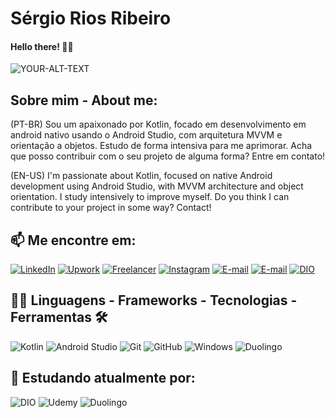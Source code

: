
# Sérgio Rios Ribeiro

#### Hello there! 👋🏻 <picture>
 <source media="(prefers-color-scheme: dark)" srcset="https://encrypted-tbn0.gstatic.com/images?q=tbn:ANd9GcTc3VBAHF9Lx_9XrS00Od3iQm0JuWZbZZjxmA&usqp=CAU">
 <source media="(prefers-color-scheme: light)" srcset="https://encrypted-tbn0.gstatic.com/images?q=tbn:ANd9GcSsTrTiOLut0QgwtxE7231afNeAYcdEc46FpX_00ZAcyuB-QveewKOBLI850nhd8cipKyw&usqp=CAU">
 <img alt="YOUR-ALT-TEXT" src="https://encrypted-tbn0.gstatic.com/images?q=tbn:ANd9GcSsTrTiOLut0QgwtxE7231afNeAYcdEc46FpX_00ZAcyuB-QveewKOBLI850nhd8cipKyw&usqp=CAU">
</picture>

##  Sobre mim - About me:

(PT-BR) Sou um apaixonado por Kotlin, focado em desenvolvimento em android nativo usando o Android Studio, com arquitetura MVVM e orientação a objetos. Estudo de forma intensiva para me aprimorar. Acha que posso contribuir com o seu projeto de alguma forma? Entre em contato!

(EN-US) I'm passionate about Kotlin, focused on native Android development using Android Studio, with MVVM architecture and object orientation. I study intensively to improve myself. Do you think I can contribute to your project in some way? Contact!

## 📫 Me encontre em:

[![LinkedIn](https://img.shields.io/badge/LinkedIn-0077B5?style=for-the-badge&logo=linkedin&logoColor=white)](https://www.linkedin.com/in/s%C3%A9rgio-rios-ribeiro-63201929b/)
[![Upwork](https://img.shields.io/badge/UpWork-6FDA44?style=for-the-badge&logo=Upwork&logoColor=white)](https://www.upwork.com/freelancers/~017402047236b54b34)
[![Freelancer](https://img.shields.io/badge/Freelancer-29B2FE?style=for-the-badge&logo=Freelancer&logoColor=white)](https://www.freelancer.com/u/SergioRR2)
[![Instagram](https://img.shields.io/badge/-Instagram-%23E4405F?style=for-the-badge&logo=instagram&logoColor=white)](https://www.instagram.com/sergioriosribeiro/)
[![E-mail](https://img.shields.io/badge/-Outlook-000?style=for-the-badge&logo=microsoft-outlook&logoColor=007BFF)](mailto:sergioriosribeiro@outlook.com)
[![E-mail](https://img.shields.io/badge/-Yahoo-FFFFFF?style=for-the-badge&logo=microsoft-outlook&logoColor=800080)](mailto:sergioriosribeiro@yahoo.com.br)
[![DIO](https://img.shields.io/badge/DIO-0077B5?style=for-the-badge&logo=DIO&logoColor=white)](https://www.dio.me/users/sergioriosribeiro)


## 👨‍💻 Linguagens - Frameworks - Tecnologias - Ferramentas 🛠

![Kotlin](https://img.shields.io/badge/Kotlin-0095D5?&style=for-the-badge&logo=kotlin&logoColor=white)
![Android Studio](https://img.shields.io/badge/Android_Studio-FFFFFF?style=for-the-badge&logo=AndroidStudio&logoColor=blue)
![Git](https://img.shields.io/badge/GIT-E44C30?style=for-the-badge&logo=git&logoColor=white)
![GitHub](https://img.shields.io/badge/GitHub-000?style=for-the-badge&logo=GitHub&logoColor=white)
![Windows](https://img.shields.io/badge/Windows-000?style=for-the-badge&logo=windows&logoColor=2CA5E0)
![Duolingo](https://img.shields.io/badge/Inglês-%234DC730.svg?style=for-the-badge&logo=Duolingo&logoColor=white)

## 🌱 Estudando atualmente por:

![DIO](https://img.shields.io/badge/Digital_Inovation_One-0077B5?style=for-the-badge&logo=DIO&logoColor=white)
![Udemy](https://img.shields.io/badge/Udemy-A435F0?style=for-the-badge&logo=Udemy&logoColor=white)
![Duolingo](https://img.shields.io/badge/Duolingo-%234DC730.svg?style=for-the-badge&logo=Duolingo&logoColor=white)
